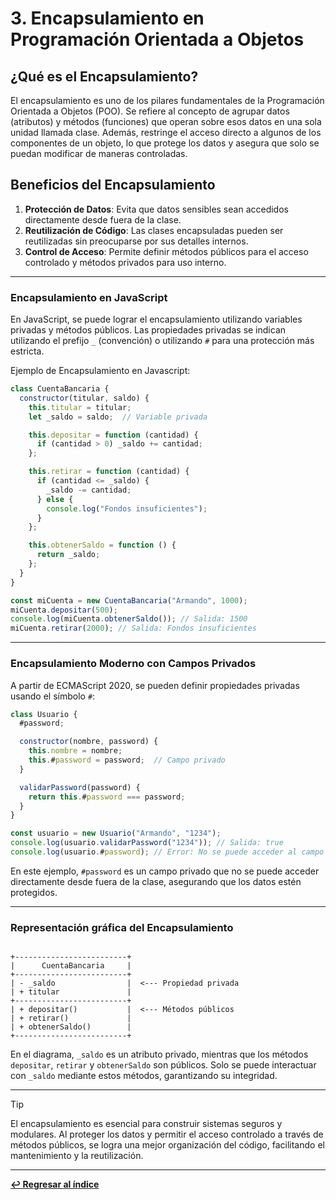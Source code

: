 
# 3. Encapsulamiento en Programación Orientada a Objetos

## ¿Qué es el Encapsulamiento?

El encapsulamiento es uno de los pilares fundamentales de la Programación Orientada a Objetos (POO). Se refiere al concepto de agrupar datos (atributos) y métodos (funciones) que operan sobre esos datos en una sola unidad llamada clase. Además, restringe el acceso directo a algunos de los componentes de un objeto, lo que protege los datos y asegura que solo se puedan modificar de maneras controladas.

## Beneficios del Encapsulamiento

1. **Protección de Datos**: Evita que datos sensibles sean accedidos directamente desde fuera de la clase.
2. **Reutilización de Código**: Las clases encapsuladas pueden ser reutilizadas sin preocuparse por sus detalles internos.
3. **Control de Acceso**: Permite definir métodos públicos para el acceso controlado y métodos privados para uso interno.

---

### Encapsulamiento en JavaScript

En JavaScript, se puede lograr el encapsulamiento utilizando variables privadas y métodos públicos. Las propiedades privadas se indican utilizando el prefijo `_` (convención) o utilizando `#` para una protección más estricta.

Ejemplo de Encapsulamiento en Javascript:

```javascript
class CuentaBancaria {
  constructor(titular, saldo) {
    this.titular = titular;
    let _saldo = saldo;  // Variable privada

    this.depositar = function (cantidad) {
      if (cantidad > 0) _saldo += cantidad;
    };

    this.retirar = function (cantidad) {
      if (cantidad <= _saldo) {
        _saldo -= cantidad;
      } else {
        console.log("Fondos insuficientes");
      }
    };

    this.obtenerSaldo = function () {
      return _saldo;
    };
  }
}

const miCuenta = new CuentaBancaria("Armando", 1000);
miCuenta.depositar(500);
console.log(miCuenta.obtenerSaldo()); // Salida: 1500
miCuenta.retirar(2000); // Salida: Fondos insuficientes
```
---

### Encapsulamiento Moderno con Campos Privados

A partir de ECMAScript 2020, se pueden definir propiedades privadas usando el símbolo `#`:

```javascript
class Usuario {
  #password;

  constructor(nombre, password) {
    this.nombre = nombre;
    this.#password = password;  // Campo privado
  }

  validarPassword(password) {
    return this.#password === password;
  }
}

const usuario = new Usuario("Armando", "1234");
console.log(usuario.validarPassword("1234")); // Salida: true
console.log(usuario.#password); // Error: No se puede acceder al campo privado fuera de la clase
```
En este ejemplo, `#password` es un campo privado que no se puede acceder directamente desde fuera de la clase, asegurando que los datos estén protegidos.

---

### Representación gráfica del Encapsulamiento

```plaintext

+-------------------------+
|      CuentaBancaria     |
+-------------------------+
| - _saldo                |  <--- Propiedad privada
| + titular               |
+-------------------------+
| + depositar()           |  <--- Métodos públicos
| + retirar()             |
| + obtenerSaldo()        |
+-------------------------+

```

En el diagrama, `_saldo` es un atributo privado, mientras que los métodos `depositar`, `retirar` y `obtenerSaldo` son públicos. Solo se puede interactuar con `_saldo` mediante estos métodos, garantizando su integridad.

---

> [!TIP]
> El encapsulamiento es esencial para construir sistemas seguros y modulares. Al proteger los datos y permitir el acceso controlado a través de métodos públicos, se logra una mejor organización del código, facilitando el mantenimiento y la reutilización.

---

**[↩️ Regresar al índice](../README.md)**
